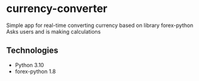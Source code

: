 # currency-converter

Simple app for real-time converting currency based on library forex-python  
Asks users and is making calculations 

## Technologies
* Python 3.10
* forex-python 1.8
